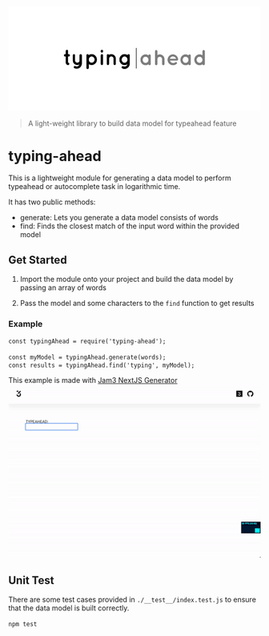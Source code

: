 ![Logo](/docs/typing-ahead-logo.jpg)

> A light-weight library to build data model for typeahead feature

# typing-ahead

This is a lightweight module for generating a data model to perform typeahead or autocomplete task in logarithmic time.

It has two public methods:

- generate: Lets you generate a data model consists of words
- find: Finds the closest match of the input word within the provided model

## Get Started

1. Import the module onto your project and build the data model by passing an array of words 

2. Pass the model and some characters to the `find` function to get results

### Example

```
const typingAhead = require('typing-ahead');

const myModel = typingAhead.generate(words);
const results = typingAhead.find('typing', myModel);
```

This example is made with [Jam3 NextJS Generator](https://github.com/Jam3/nyg-nextjs)
![Example](/docs/typing-ahead-example.gif)


## Unit Test
There are some test cases provided in  `./__test__/index.test.js` to ensure that the data model is built correctly.

`npm test`
